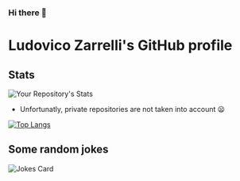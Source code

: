### Hi there 👋

<!--
**ludovico99/ludovico99** is a ✨ _special_ ✨ repository because its `README.md` (this file) appears on your GitHub profile.

Here are some ideas to get you started:

- 🔭 I’m currently working on ...
- 🌱 I’m currently learning ...
- 👯 I’m looking to collaborate on ...
- 🤔 I’m looking for help with ...
- 💬 Ask me about ...
- 📫 How to reach me: ...
- 😄 Pronouns: ...
- ⚡ Fun fact: ...
-->
# Ludovico Zarrelli's GitHub profile 

## Stats
![Your Repository's Stats](https://github-readme-stats.vercel.app/api?username=ludovico99&count_private=true&theme=tokyonight&show_icons=true&include_all_commits=true)


* Unfortunatly, private repositories are not taken into account 😦

[![Top Langs](https://github-readme-stats.vercel.app/api/top-langs/?username=ludovico99)](https://github.com/anuraghazra/github-readme-stats)

## Some random jokes
![Jokes Card](https://readme-jokes.vercel.app/api?theme=tokyonight)
